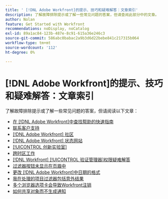 ```yaml
---
title: ' [!DNL Adobe Workfront]的提示、技巧和疑难解答：文章索引'
description: 了解故障排除提示或了解一些常见问题的答案，但请查阅此部分中的文章。
author: Nolan
feature: Get Started with Workfront
recommendations: noDisplay, noCatalog
exl-id: 89a1ac84-123b-487e-8c91-615a36e246c3
source-git-commit: 586abc0babac2a9b3d6d22bebe841c217315b064
workflow-type: tm+mt
source-wordcount: '112'
ht-degree: 0%

---
```


# [!DNL Adobe Workfront]的提示、技巧和疑难解答：文章索引

<!--Audited: 12/2024-->

了解故障排除提示或了解一些常见问题的答案，但请阅读以下文章：

* [在 [!DNL Adobe Workfront]中查找帮助的快速指南](../../workfront-basics/tips-tricks-and-troubleshooting/guide-for-help-in-workfront.md)
* [联系客户支持](../../workfront-basics/tips-tricks-and-troubleshooting/contact-customer-support.md)
* [ [!DNL Adobe Workfront] 社区](../../workfront-basics/tips-tricks-and-troubleshooting/workfront-community.md)
* [ [!DNL Adobe Workfront] 状态网站](../../workfront-basics/tips-tricks-and-troubleshooting/understand-the-status-site.md)
* [[!UICONTROL 创新实验室]](../../workfront-basics/tips-tricks-and-troubleshooting/idea-exchange.md)
* [跨时区工作](../../workfront-basics/tips-tricks-and-troubleshooting/working-across-timezones.md)
* [[!DNL Workfront] [!UICONTROL 验证管理器]权限疑难解答](../../workfront-basics/tips-tricks-and-troubleshooting/wp-manager-permissions-troubleshooting.md)
* [过滤器按钮未显示在页眉中](../../workfront-basics/tips-tricks-and-troubleshooting/filter-buttons-do-not-display-in-page-headers.md)
* [更改 [!DNL Adobe Workfront]中日期的格式](../tips-tricks-and-troubleshooting/change-date-format-chrome.md)
* [我在处理的项目过滤器包括意外结果](../tips-tricks-and-troubleshooting/projects-im-on-filter-including-unexpected-results.md)
* [多个浏览器选项卡会导致Workfront注销](/help/quicksilver/workfront-basics/tips-tricks-and-troubleshooting/multiple-browser-tabs-cause-logout.md)
* [如何共享对象而不生成通知](/help/quicksilver/workfront-basics/tips-tricks-and-troubleshooting/how-to-share-objects-without-sending-out-notifications.md)